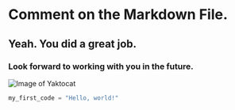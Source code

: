 # Comment on the Markdown File.
## Yeah. You did a great job.
### Look forward to working with you in the future.
![Image of Yaktocat](https://octodex.github.com/images/yaktocat.png)

``` python
my_first_code = "Hello, world!"
```
